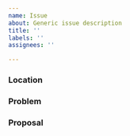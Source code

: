 ```yaml
---
name: Issue
about: Generic issue description
title: ''
labels: ''
assignees: ''

---
```


### Location

### Problem

### Proposal
